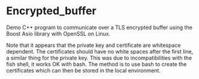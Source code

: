 # Encrypted_buffer

Demo C++ program to communicate over a TLS encrypted buffer using the Boost Asio library with OpenSSL on Linux.

Note that it appears that the private key and certificate are whitespace dependent.
The certificates should have no white spaces after the first line, a similar thing for the private key.
This was due to incompatibilities with the fish shell, it works OK with bash.
The method is to use bash to create the certificates which can then be stored in the local
environment.
